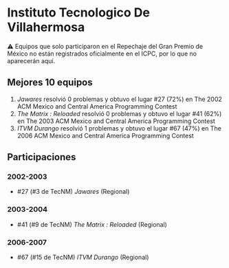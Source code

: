 # Instituto Tecnologico De Villahermosa

:warning: Equipos que solo participaron en el Repechaje del Gran Premio de México no están registrados oficialmente en el ICPC, por lo que no aparecerán aquí.

## Mejores 10 equipos

1. _Jawares_ resolvió 0 problemas y obtuvo el lugar #27 (72%) en The 2002 ACM Mexico and Central America Programming Contest
1. _The Matrix : Reloaded_ resolvió 0 problemas y obtuvo el lugar #41 (62%) en The 2003 ACM Mexico and Central America Programming Contest
1. _ITVM Durango_ resolvió 1 problemas y obtuvo el lugar #67 (47%) en The 2006 ACM Mexico and Central America Programming Contest

## Participaciones

### 2002-2003

- #27 (#3 de TecNM) _Jawares_ (Regional)

### 2003-2004

- #41 (#9 de TecNM) _The Matrix : Reloaded_ (Regional)

### 2006-2007

- #67 (#15 de TecNM) _ITVM Durango_ (Regional)



